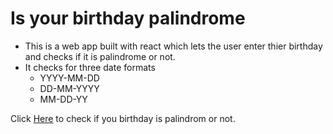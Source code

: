 <!-- @format -->

# Is your birthday palindrome

- This is a web app built with react which lets the user enter thier birthday and checks if it is palindrome or not.
- It checks for three date formats
  - YYYY-MM-DD
  - DD-MM-YYYY
  - MM-DD-YY

Click [Here](https://practical-leavitt-e471f2.netlify.app/) to check if you birthday is palindrom or not.
